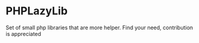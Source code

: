 # PHPLazyLib
Set of small php libraries that are more helper. Find your need, contribution is appreciated
